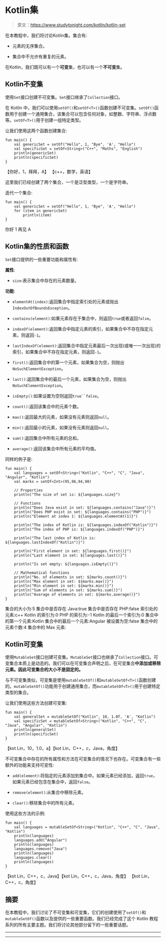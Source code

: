 # Kotlin集

> 原文：<https://www.studytonight.com/kotlin/kotlin-set>

在本教程中，我们将讨论Kotlin集。集合有:

*   元素的无序集合。

*   集合中不允许有重复的元素。

在Kotlin，我们既可以有一个**可变**集，也可以有一个**不可变**集。

## Kotlin不变集

使用`Set`接口创建不可变集。`Set`接口继承了`Collection`接口。

在 Kotlin 中，我们可以使用`setOf()`和`setOf<T>()`函数创建不可变集。`setOf()`函数用于创建一个通用集合，该集合可以包含任何对象，如整数、字符串、浮点数等。`setOf<T>()`用于创建一组特定类型。

让我们使用这两个函数创建集合:

```
fun main() {
    val genericSet = setOf("Hello", 1, "Bye", 'A', "Hello")
    val specificSet = setOf<String>("C++", "Maths", "English")
    println(genericSet)
    println(specificSet)
}
```

【你好，1，拜拜，A】
【c++，数学，英语】

这里我们已经创建了两个集合，一个是泛型类型，一个是字符串。

迭代一个集合:

```
fun main() {
    val genericSet = setOf("Hello", 1, "Bye", 'A', "Hello")
    for (item in genericSet)
        println(item)
}
```

你好
1
再见
A

## Kotlin集的性质和函数

`Set`接口提供的一些重要功能和属性有:

**属性**:

*   `size`:表示集合中存在的元素数量。

**功能**:

*   `elementAt(index)`:返回集合中指定索引处的元素或抛出`IndexOutOfBoundsException`。

*   `contains(element)`:如果元素存在于集合中，则返回`true`或者返回`false`。

*   `indexOf(element)`:返回集合中指定元素的索引，如果集合中不存在指定元素，则返回`-1`。

*   `lastIndexOf(element)`:返回集合中指定元素最后一次出现(或唯一一次出现)的索引，如果集合中不存在指定元素，则返回`-1`。

*   `first()`:返回集合中的第一个元素，如果集合为空，则抛出`NoSuchElementException`。

*   `last()`:返回集合中的最后一个元素，如果集合为空，则抛出`NoSuchElementException`。

*   `isEmpty()`:如果设置为空则返回`true``false`。

*   `count()`:返回该集合中的元素个数。

*   `max()`:返回最大的元素，如果没有元素则返回`null`。

*   `min()`:返回最小的元素，如果没有元素则返回`null`。

*   `sum()`:返回集合中所有元素的总和。

*   `average()`:返回该集合中所有元素的平均值。

同样的例子是:

```
fun main() {
    val languages = setOf<String>("Kotlin", "C++", "C", "Java", "Angular", "Kotlin")
    val marks = setOf<Int>(95,96,94,90)

    // Properties
    println("The size of set is: ${languages.size}")

    // Functions
    println("Does Java exist in set: ${languages.contains("Java")}")
    println("Does PHP exist in set: ${languages.contains("PHP")}")
    println("Element at index 1: ${languages.elementAt(1)}")

    println("The index of Kotlin is: ${languages.indexOf("Kotlin")}")
    println("The index of PHP is: ${languages.indexOf("PHP")}")

    println("The last index of Kotlin is: ${languages.lastIndexOf("Kotlin")}")

    println("First element in set: ${languages.first()}")
    println("Last element in set: ${languages.last()}")

    println("Is set empty: ${languages.isEmpty()}")

    // Mathematical functions
    println("No. of elements in set: ${marks.count()}")
    println("Max element in set: ${marks.max()}")
    println("Min element in set: ${marks.min()}")
    println("Sum of elements in set: ${marks.sum()}")
    println("Average of elements in set: ${marks.average()}")
}
```

集合的大小为:5
集合中是否存在 Java:true
集合中是否存在 PHP:false
索引处的元素:c++
Kotlin 的索引为:0
PHP 的索引为:-1
Kotlin 的最后一个索引为:0
集合中的第一个元素:Kotlin
集合中的最后一个元素:Angular
被设置为空:false
集合中的元素个数:4
集合中的 Max 元素:

## Kotlin可变集

使用`MutableSet`接口创建可变集。`MutableSet`接口也继承了`Collection`接口。可变集合本质上是动态的。我们可以在可变集合声明之后，在可变集合**中添加或移除元素。因此可变集合的大小不是固定的。**

与不可变集类似，可变集是使用`mutableSetOf()`和`mutableSetOf<T>()`函数创建的。`mutableSetOf()`功能用于创建通用集合，而`mutableSetOf<T>()`用于创建特定类型的集合。

让我们使用这些方法创建可变集:

```
fun main() {
    val generalSet = mutableSetOf("Kotlin", 10, 1.0f, 'A', "Kotlin")
    val specificSet = mutableSetOf<String>("Kotlin", "C++", "C", "Java", "Angular", "Kotlin")
    println(generalSet)
    println(specificSet)
}
```

【kot Lin，10，1.0，a】【kot Lin，C++，c，Java，角度】

不可变集合中存在的所有属性和方法在可变集合的情况下也存在。可变集合有一些额外的功能来支持可变性:

*   `add(element)`:将指定的元素添加到集合中。如果元素已经添加，返回`true`，如果元素已经包含在集合中，返回`false`。

*   `remove(element)`:从集合中移除元素。

*   `clear()`:移除集合中的所有元素。

使用这些方法的示例:

```
fun main() {
    val languages = mutableSetOf<String>("Kotlin", "C++", "C", "Java", "Kotlin")
    println(languages)
    languages.add("Angular")
    println(languages)
    languages.remove("Java")
    println(languages)
    languages.clear()
    println(languages)
}
```

【kot Lin，C++，c，Java】【kot Lin，C++，c，Java，角度】
【kot Lin，C++，c，角度】

## 摘要

在本教程中，我们讨论了不可变集和可变集，它们的创建使用了`setOf()`和`mutableSetOf()`函数以及提供的一些重要函数。我们已经完成了这个 Kotlin 教程系列的所有主要主题。我们将讨论其他部分留下的一些重要话题。

* * *

* * *